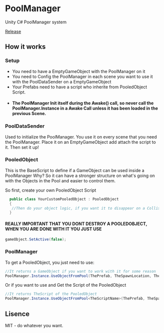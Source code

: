 # PoolManager
Unity C# PoolManager system

[Release](https://github.com/Khashan/PoolManager/releases)

## How it works

### Setup
* You need to have a EmptyGameObject with the PoolManager on it
* You need to Config the PoolManager in each scene you want to use it with the PoolDataSender on a EmptyGameObject
* Your Prefabs need to have a script who inherite from PooledObject Script.
* #### The PoolManager Init itself during the Awake() call, so never call the PoolManager.Instance in a Awake Call unless it has been loaded in the previous Scene.

### PoolDataSender
Used to initialize the PoolManager. You use it on every scene that you need the PoolManager.
Place it on an EmptyGameObject add attach the script to it. Then set it up!


### PooledObject
This is the BaseScript to define if a GameObject can be used inside a PoolManager
Why? So it can have a stronger structure on what's going on with the Objects in the Pool and easier to control them.

So first, create your own PooledObject Script

```csharp
  public class YourCustomPooledObject : PooledObject
  {
   //Then do your object logic, if you want it to disappear on a CollisionHit, or after X Time, etc.
  }
```
#### REALLY IMPORTANT THAT YOU DONT DESTROY A POOLEDOBJECT, WHEN YOU ARE DONE WITH IT YOU JUST USE
```csharp
gameObject.SetActive(false);
```

### PoolManager
To get a PooledObject, you just need to use:
```csharp
//It returns a GameObject if you want to work with it for some reason
PoolManager.Instance.UseObjectFromPool(ThePrefab, TheSpawnLocation, TheSpawnRotation);
```

Or if you want to use and Get the Script of the PooledObject
```csharp
//It returns TheScript of the PooledObject
PoolManager.Instance.UseObjectFromPool<TheScriptName>(ThePrefab, TheSpawnLocation, TheSpawnRotation);
```


## Lisence
MIT - do whatever you want.
